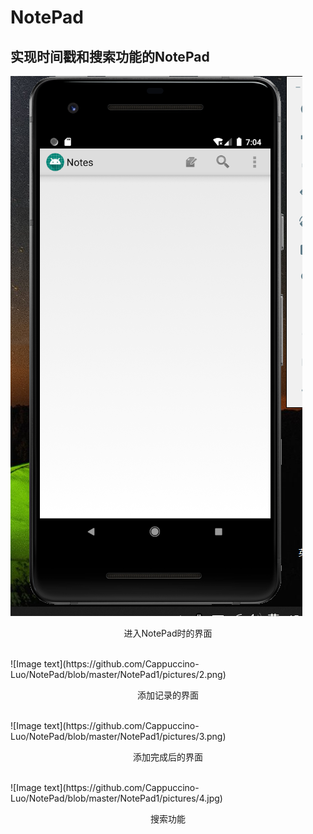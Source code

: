 # NotePad
## 实现时间戳和搜索功能的NotePad  <br>
![Image text](https://github.com/Cappuccino-Luo/NotePad/blob/master/NotePad1/pictures/1.png)  <br>
<p align="center">进入NotePad时的界面</p>  <br>
![Image text](https://github.com/Cappuccino-Luo/NotePad/blob/master/NotePad1/pictures/2.png)  <br>
<p align="center">添加记录的界面</p>  <br>
![Image text](https://github.com/Cappuccino-Luo/NotePad/blob/master/NotePad1/pictures/3.png)  <br>
<p align="center">添加完成后的界面</p><br>
![Image text](https://github.com/Cappuccino-Luo/NotePad/blob/master/NotePad1/pictures/4.jpg)  <br>
<p align="center">搜索功能</p><br>
